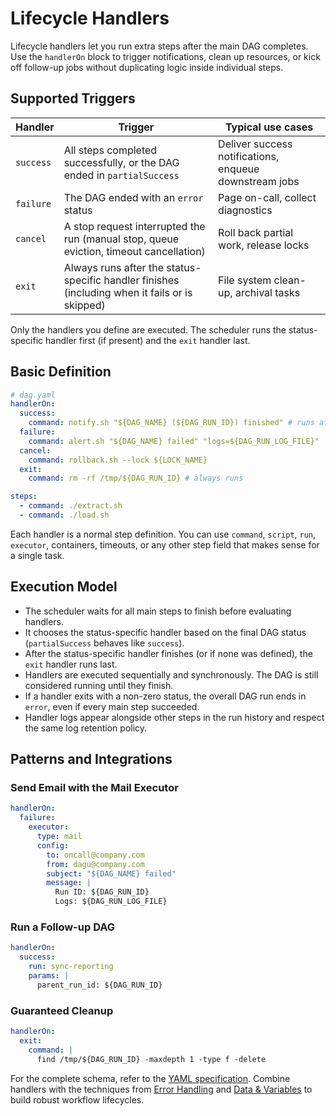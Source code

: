 # Lifecycle Handlers

Lifecycle handlers let you run extra steps after the main DAG completes. Use the `handlerOn` block to trigger notifications, clean up resources, or kick off follow-up jobs without duplicating logic inside individual steps.

## Supported Triggers

| Handler | Trigger | Typical use cases |
|---------|---------|-------------------|
| `success` | All steps completed successfully, or the DAG ended in `partialSuccess` | Deliver success notifications, enqueue downstream jobs |
| `failure` | The DAG ended with an `error` status | Page on-call, collect diagnostics |
| `cancel` | A stop request interrupted the run (manual stop, queue eviction, timeout cancellation) | Roll back partial work, release locks |
| `exit` | Always runs after the status-specific handler finishes (including when it fails or is skipped) | File system clean-up, archival tasks |

Only the handlers you define are executed. The scheduler runs the status-specific handler first (if present) and the `exit` handler last.

## Basic Definition

```yaml
# dag.yaml
handlerOn:
  success:
    command: notify.sh "${DAG_NAME} (${DAG_RUN_ID}) finished" # runs after a clean finish
  failure:
    command: alert.sh "${DAG_NAME} failed" "logs=${DAG_RUN_LOG_FILE}"
  cancel:
    command: rollback.sh --lock ${LOCK_NAME}
  exit:
    command: rm -rf /tmp/${DAG_RUN_ID} # always runs

steps:
  - command: ./extract.sh
  - command: ./load.sh
```

Each handler is a normal step definition. You can use `command`, `script`, `run`, `executor`, containers, timeouts, or any other step field that makes sense for a single task.

## Execution Model

- The scheduler waits for all main steps to finish before evaluating handlers.
- It chooses the status-specific handler based on the final DAG status (`partialSuccess` behaves like `success`).
- After the status-specific handler finishes (or if none was defined), the `exit` handler runs last.
- Handlers are executed sequentially and synchronously. The DAG is still considered running until they finish.
- If a handler exits with a non-zero status, the overall DAG run ends in `error`, even if every main step succeeded.
- Handler logs appear alongside other steps in the run history and respect the same log retention policy.

## Patterns and Integrations

### Send Email with the Mail Executor

```yaml
handlerOn:
  failure:
    executor:
      type: mail
      config:
        to: oncall@company.com
        from: dagu@company.com
        subject: "${DAG_NAME} failed"
        message: |
          Run ID: ${DAG_RUN_ID}
          Logs: ${DAG_RUN_LOG_FILE}
```

### Run a Follow-up DAG

```yaml
handlerOn:
  success:
    run: sync-reporting
    params: |
      parent_run_id: ${DAG_RUN_ID}
```

### Guaranteed Cleanup

```yaml
handlerOn:
  exit:
    command: |
      find /tmp/${DAG_RUN_ID} -maxdepth 1 -type f -delete
```

For the complete schema, refer to the [YAML specification](/reference/yaml#lifecycle-handlers). Combine handlers with the techniques from [Error Handling](/writing-workflows/error-handling) and [Data & Variables](/writing-workflows/data-variables) to build robust workflow lifecycles.
